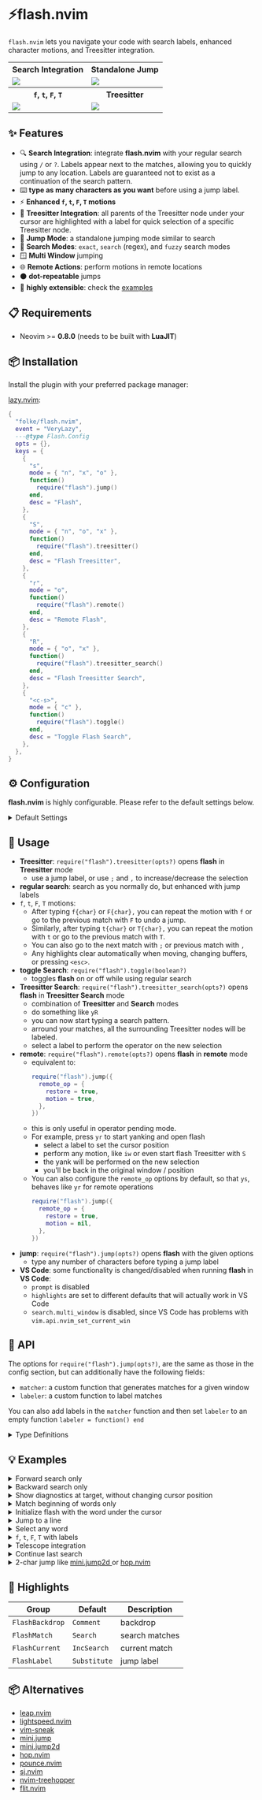 # ⚡flash.nvim

`flash.nvim` lets you navigate your code with search labels,
enhanced character motions, and Treesitter integration.

<table>
  <tr>
    <th>Search Integration</th>
    <th>Standalone Jump</th>
  </tr>
  <tr>
    <td>
      <img src="https://github.com/folke/flash.nvim/assets/292349/e0ac4cbc-fa54-4505-8261-43ec0505518d" />
    </td>
    <td>
      <img src="https://github.com/folke/flash.nvim/assets/292349/90af85e3-3f22-4c51-af4b-2a2488c9560b" />
    </td>
  </tr>
  <tr>
    <th><code>f</code>, <code>t</code>, <code>F</code>, <code>T</code></th>
    <th>Treesitter</th>
  </tr>
  <tr>
    <td>
      <img src="https://github.com/folke/flash.nvim/assets/292349/379cb2de-8ec3-4acf-8811-d3590a5854b6" />
    </td>
    <td>
      <img src="https://github.com/folke/flash.nvim/assets/292349/b963b05e-3d28-45ff-b43a-928a06e5f92a" />
    </td>
  </tr>
</table>

## ✨ Features

- 🔍 **Search Integration**: integrate **flash.nvim** with your regular
  search using `/` or `?`. Labels appear next to the matches,
  allowing you to quickly jump to any location. Labels are
  guaranteed not to exist as a continuation of the search pattern.
- ⌨️ **type as many characters as you want** before using a jump label.
- ⚡ **Enhanced `f`, `t`, `F`, `T` motions**
- 🌳 **Treesitter Integration**: all parents of the Treesitter node
  under your cursor are highlighted with a label for quick selection
  of a specific Treesitter node.
- 🎯 **Jump Mode**: a standalone jumping mode similar to search
- 🔎 **Search Modes**: `exact`, `search` (regex), and `fuzzy` search modes
- 🪟 **Multi Window** jumping
- 🌐 **Remote Actions**: perform motions in remote locations
- ⚫ **dot-repeatable** jumps
- 📡 **highly extensible**: check the [examples](https://github.com/folke/flash.nvim#-examples)

## 📋 Requirements

- Neovim >= **0.8.0** (needs to be built with **LuaJIT**)

## 📦 Installation

Install the plugin with your preferred package manager:

[lazy.nvim](https://github.com/folke/lazy.nvim):

<!-- setup:start -->

```lua
{
  "folke/flash.nvim",
  event = "VeryLazy",
  ---@type Flash.Config
  opts = {},
  keys = {
    {
      "s",
      mode = { "n", "x", "o" },
      function()
        require("flash").jump()
      end,
      desc = "Flash",
    },
    {
      "S",
      mode = { "n", "o", "x" },
      function()
        require("flash").treesitter()
      end,
      desc = "Flash Treesitter",
    },
    {
      "r",
      mode = "o",
      function()
        require("flash").remote()
      end,
      desc = "Remote Flash",
    },
    {
      "R",
      mode = { "o", "x" },
      function()
        require("flash").treesitter_search()
      end,
      desc = "Flash Treesitter Search",
    },
    {
      "<c-s>",
      mode = { "c" },
      function()
        require("flash").toggle()
      end,
      desc = "Toggle Flash Search",
    },
  },
}
```

<!-- setup:end -->

## ⚙️ Configuration

**flash.nvim** is highly configurable. Please refer to the default settings below.

<details><summary>Default Settings</summary>

<!-- config:start -->

```lua
{
  -- labels = "abcdefghijklmnopqrstuvwxyz",
  labels = "asdfghjklqwertyuiopzxcvbnm",
  search = {
    -- search/jump in all windows
    multi_window = true,
    -- search direction
    forward = true,
    -- when `false`, find only matches in the given direction
    wrap = true,
    ---@type Flash.Pattern.Mode
    -- Each mode will take ignorecase and smartcase into account.
    -- * exact: exact match
    -- * search: regular search
    -- * fuzzy: fuzzy search
    -- * fun(str): custom function that returns a pattern
    --   For example, to only match at the beginning of a word:
    --   mode = function(str)
    --     return "\\<" .. str
    --   end,
    mode = "exact",
    -- behave like `incsearch`
    incremental = false,
    -- Excluded filetypes and custom window filters
    ---@type (string|fun(win:window))[]
    exclude = {
      "notify",
      "cmp_menu",
      "noice",
      "flash_prompt",
      function(win)
        -- exclude non-focusable windows
        return not vim.api.nvim_win_get_config(win).focusable
      end,
    },
    -- Optional trigger character that needs to be typed before
    -- a jump label can be used. It's NOT recommended to set this,
    -- unless you know what you're doing
    trigger = "",
    -- max pattern length. If the pattern length is equal to this
    -- labels will no longer be skipped. When it exceeds this length
    -- it will either end in a jump or terminate the search
    max_length = nil, ---@type number?
  },
  jump = {
    -- save location in the jumplist
    jumplist = true,
    -- jump position
    pos = "start", ---@type "start" | "end" | "range"
    -- add pattern to search history
    history = false,
    -- add pattern to search register
    register = false,
    -- clear highlight after jump
    nohlsearch = false,
    -- automatically jump when there is only one match
    autojump = false,
    -- You can force inclusive/exclusive jumps by setting the
    -- `inclusive` option. By default it will be automatically
    -- set based on the mode.
    inclusive = nil, ---@type boolean?
    -- jump position offset. Not used for range jumps.
    -- 0: default
    -- 1: when pos == "end" and pos < current position
    offset = nil, ---@type number
  },
  label = {
    -- allow uppercase labels
    uppercase = true,
    -- add any labels with the correct case here, that you want to exclude
    exclude = "",
    -- add a label for the first match in the current window.
    -- you can always jump to the first match with `<CR>`
    current = true,
    -- show the label after the match
    after = true, ---@type boolean|number[]
    -- show the label before the match
    before = false, ---@type boolean|number[]
    -- position of the label extmark
    style = "overlay", ---@type "eol" | "overlay" | "right_align" | "inline"
    -- flash tries to re-use labels that were already assigned to a position,
    -- when typing more characters. By default only lower-case labels are re-used.
    reuse = "lowercase", ---@type "lowercase" | "all"
    -- for the current window, label targets closer to the cursor first
    distance = true,
    -- minimum pattern length to show labels
    -- Ignored for custom labelers.
    min_pattern_length = 0,
    -- Enable this to use rainbow colors to highlight labels
    -- Can be useful for visualizing Treesitter ranges.
    rainbow = {
      enabled = false,
      -- number between 1 and 9
      shade = 5,
    },
    -- With `format`, you can change how the label is rendered.
    -- Should return a list of `[text, highlight]` tuples.
    ---@class Flash.Format
    ---@field state Flash.State
    ---@field match Flash.Match
    ---@field hl_group string
    ---@field after boolean
    ---@type fun(opts:Flash.Format): string[][]
    format = function(opts)
      return { { opts.match.label, opts.hl_group } }
    end,
  },
  highlight = {
    -- show a backdrop with hl FlashBackdrop
    backdrop = true,
    -- Highlight the search matches
    matches = true,
    -- extmark priority
    priority = 5000,
    groups = {
      match = "FlashMatch",
      current = "FlashCurrent",
      backdrop = "FlashBackdrop",
      label = "FlashLabel",
    },
  },
  -- action to perform when picking a label.
  -- defaults to the jumping logic depending on the mode.
  ---@type fun(match:Flash.Match, state:Flash.State)|nil
  action = nil,
  -- initial pattern to use when opening flash
  pattern = "",
  -- When `true`, flash will try to continue the last search
  continue = false,
  -- Set config to a function to dynamically change the config
  config = nil, ---@type fun(opts:Flash.Config)|nil
  -- You can override the default options for a specific mode.
  -- Use it with `require("flash").jump({mode = "forward"})`
  ---@type table<string, Flash.Config>
  modes = {
    -- options used when flash is activated through
    -- a regular search with `/` or `?`
    search = {
      -- when `true`, flash will be activated during regular search by default.
      -- You can always toggle when searching with `require("flash").toggle()`
      enabled = true,
      highlight = { backdrop = false },
      jump = { history = true, register = true, nohlsearch = true },
      search = {
        -- `forward` will be automatically set to the search direction
        -- `mode` is always set to `search`
        -- `incremental` is set to `true` when `incsearch` is enabled
      },
    },
    -- options used when flash is activated through
    -- `f`, `F`, `t`, `T`, `;` and `,` motions
    char = {
      enabled = true,
      -- dynamic configuration for ftFT motions
      config = function(opts)
        -- autohide flash when in operator-pending mode
        opts.autohide = vim.fn.mode(true):find("no") and vim.v.operator == "y"

        -- disable jump labels when enabled and when using a count
        opts.jump_labels = opts.jump_labels and vim.v.count == 0

        -- Show jump labels only in operator-pending mode
        -- opts.jump_labels = vim.v.count == 0 and vim.fn.mode(true):find("o")
      end,
      -- hide after jump when not using jump labels
      autohide = false,
      -- show jump labels
      jump_labels = true,
      -- When using jump labels, don't use these keys
      -- This allows using those keys directly after the motion
      label = { exclude = "hjkliardc" },
      -- by default all keymaps are enabled, but you can disable some of them,
      -- by removing them from the list.
      -- If you rather use another key, you can map them
      -- to something else, e.g., { [";"] = "L", [","] = H }
      keys = { "f", "F", "t", "T", ";", "," },
      search = { wrap = false },
      highlight = { backdrop = true },
      jump = { register = false },
    },
    -- options used for treesitter selections
    -- `require("flash").treesitter()`
    treesitter = {
      labels = "abcdefghijklmnopqrstuvwxyz",
      jump = { pos = "range" },
      search = { incremental = false },
      label = { before = true, after = true, style = "inline" },
      highlight = {
        backdrop = false,
        matches = false,
      },
    },
    treesitter_search = {
      jump = { pos = "range" },
      search = { multi_window = true, wrap = true, incremental = false },
      remote_op = { restore = true },
      label = { before = true, after = true, style = "inline" },
    },
    -- options used for remote flash
    remote = {
      remote_op = { restore = true, motion = true },
    },
  },
  -- options for the floating window that shows the prompt,
  -- for regular jumps
  prompt = {
    enabled = true,
    prefix = { { "⚡", "FlashPromptIcon" } },
    win_config = {
      relative = "editor",
      width = 1, -- when <=1 it's a percentage of the editor width
      height = 1,
      row = -1, -- when negative it's an offset from the bottom
      col = 0, -- when negative it's an offset from the right
      zindex = 1000,
    },
  },
  -- options for remote operator pending mode
  remote_op = {
    -- restore window views and cursor position
    -- after doing a remote operation
    restore = false,
    -- For `jump.pos = "range"`, this setting is ignored.
    -- `true`: always enter a new motion when doing a remote operation
    -- `false`: use the window's cursor position and jump target
    -- `nil`: act as `true` for remote windows, `false` for the current window
    motion = false,
  },
}
```

<!-- config:end -->

</details>

## 🚀 Usage

- **Treesitter**: `require("flash").treesitter(opts?)` opens **flash** in **Treesitter** mode
  - use a jump label, or use `;` and `,` to increase/decrease the selection
- **regular search**: search as you normally do, but enhanced with jump labels
- `f`, `t`, `F`, `T` motions:
  - After typing `f{char}` or `F{char},` you can repeat the motion with `f`
    or go to the previous match with `F` to undo a jump.
  - Similarly, after typing `t{char}` or `T{char},` you can repeat the motion
    with `t` or go to the previous match with `T`.
  - You can also go to the next match with `;` or previous match with `,`
  - Any highlights clear automatically when moving, changing buffers,
    or pressing `<esc>`.
- **toggle Search**: `require("flash").toggle(boolean?)`
  - toggles **flash** on or off while using regular search
- **Treesitter Search**: `require("flash").treesitter_search(opts?)` opens **flash** in **Treesitter Search** mode
  - combination of **Treesitter** and **Search** modes
  - do something like `yR`
  - you can now start typing a search pattern.
  - arround your matches, all the surrounding Treesitter nodes will be labeled.
  - select a label to perform the operator on the new selection
- **remote**: `require("flash").remote(opts?)` opens **flash** in **remote** mode
  - equivalent to:
    ```lua
    require("flash").jump({
      remote_op = {
        restore = true,
        motion = true,
      },
    })
    ```
  - this is only useful in operator pending mode.
  - For example, press `yr` to start yanking and open flash
    - select a label to set the cursor position
    - perform any motion, like `iw` or even start flash Treesitter with `S`
    - the yank will be performed on the new selection
    - you'll be back in the original window / position
  - You can also configure the `remote_op` options by default, so that `ys`,
    behaves like `yr` for remote operations
    ```lua
    require("flash").jump({
      remote_op = {
        restore = true,
        motion = nil,
      },
    })
    ```
- **jump**: `require("flash").jump(opts?)` opens **flash** with the given options
  - type any number of characters before typing a jump label
- **VS Code**: some functionality is changed/disabled when running **flash** in **VS Code**:
  - `prompt` is disabled
  - `highlights` are set to different defaults that will actually work in VS Code
  - `search.multi_window` is disabled, since VS Code has problems with `vim.api.nvim_set_current_win`

## 📡 API

The options for `require("flash").jump(opts?)`, are the same as
those in the config section, but can additionally have the following fields:

- `matcher`: a custom function that generates matches for a given window
- `labeler`: a custom function to label matches

You can also add labels in the `matcher` function and then set `labeler`
to an empty function `labeler = function() end`

<details><summary>Type Definitions</summary>

```typescript
type FlashMatcher = (win: number, state: FlashState) => FlashMatch[];
type FlashLabeler = (matches: FlashMatch[], state: FlashState) => void;

interface FlashMatch {
  win: number;
  pos: [number, number]; // (1,0)-indexed
  end_pos: [number, number]; // (1,0)-indexed
  label?: string | false; // set to false to never show a label for this match
  highlight?: boolean; // override opts.highlight.matches for this match
}

// Check the code for the full definition
// of Flash.State at `lua/flash/state.lua`
type FlashState = {};
```

</details>

## 💡 Examples

<details><summary>Forward search only</summary>

```lua
require("flash").jump({
  search = { forward = true, wrap = false, multi_window = false },
})
```

</details>

<details><summary>Backward search only</summary>

```lua
require("flash").jump({
  search = { forward = false, wrap = false, multi_window = false },
})
```

</details>

<details><summary>Show diagnostics at target, without changing cursor position</summary>

```lua
require("flash").jump({
  action = function(match, state)
    vim.api.nvim_win_call(match.win, function()
      vim.api.nvim_win_set_cursor(match.win, match.pos)
      vim.diagnostic.open_float()
    end)
    state:restore()
  end,
})

-- More advanced example that also highlights diagnostics:
require("flash").jump({
  matcher = function(win)
    ---@param diag Diagnostic
    return vim.tbl_map(function(diag)
      return {
        pos = { diag.lnum + 1, diag.col },
        end_pos = { diag.end_lnum + 1, diag.end_col - 1 },
      }
    end, vim.diagnostic.get(vim.api.nvim_win_get_buf(win)))
  end,
  action = function(match, state)
    vim.api.nvim_win_call(match.win, function()
      vim.api.nvim_win_set_cursor(match.win, match.pos)
      vim.diagnostic.open_float()
    end)
    state:restore()
  end,
})
```

</details>

<details><summary>Match beginning of words only</summary>

```lua
require("flash").jump({
  search = {
    mode = function(str)
      return "\\<" .. str
    end,
  },
})
```

</details>

<details><summary>Initialize flash with the word under the cursor</summary>

```lua
require("flash").jump({
  pattern = vim.fn.expand("<cword>"),
})
```

</details>

<details><summary>Jump to a line</summary>

```lua
require("flash").jump({
  search = { mode = "search", max_length = 0 },
  label = { after = { 0, 0 } },
  pattern = "^"
})
```

</details>

<details><summary>Select any word</summary>

```lua
require("flash").jump({
  pattern = ".", -- initialize pattern with any char
  search = {
    mode = function(pattern)
      -- remove leading dot
      if pattern:sub(1, 1) == "." then
        pattern = pattern:sub(2)
      end
      -- return word pattern and proper skip pattern
      return ([[\v<%s\w*>]]):format(pattern), ([[\v<%s]]):format(pattern)
    end,
  },
  -- select the range
  jump = { pos = "range" },
})
```

</details>

<details><summary><code>f</code>, <code>t</code>, <code>F</code>, <code>T</code> with labels</summary>

```lua
-- to use this, make sure to set `opts.modes.char.enabled = false`
local Config = require("flash.config")
local Char = require("flash.plugins.char")
for _, motion in ipairs({ "f", "t", "F", "T" }) do
  vim.keymap.set({ "n", "x", "o" }, motion, function()
    require("flash").jump(Config.get({
      mode = "char",
      search = {
        mode = Char.mode(motion),
        max_length = 1,
      },
    }, Char.motions[motion]))
  end)
end
```

</details>

<details><summary>Telescope integration</summary>

This will allow you to use `s` in normal mode
and `<c-s>` in insert mode, to jump to a label in Telescope results.

```lua
{
    "nvim-telescope/telescope.nvim",
    optional = true,
    opts = function(_, opts)
      local function flash(prompt_bufnr)
        require("flash").jump({
          pattern = "^",
          label = { after = { 0, 0 } },
          search = {
            mode = "search",
            exclude = {
              function(win)
                return vim.bo[vim.api.nvim_win_get_buf(win)].filetype ~= "TelescopeResults"
              end,
            },
          },
          action = function(match)
            local picker = require("telescope.actions.state").get_current_picker(prompt_bufnr)
            picker:set_selection(match.pos[1] - 1)
          end,
        })
      end
      opts.defaults = vim.tbl_deep_extend("force", opts.defaults or {}, {
        mappings = {
          n = { s = flash },
          i = { ["<c-s>"] = flash },
        },
      })
    end,
  }
```

</details>

<details><summary>Continue last search</summary>

```lua
require("flash").jump({continue = true})
```

</details>

<details>
  <summary>2-char jump like
    <a href="https://github.com/echasnovski/mini.nvim/blob/main/readmes/mini-jump2d.md">
      mini.jump2d
    </a>
    or
    <a href="https://github.com/phaazon/hop.nvim">
      hop.nvim
    </a>
  </summary>

```lua
Flash.jump({
  search = { mode = "search" },
  label = { after = false, before = { 0, 0 }, uppercase = false },
  pattern = [[\<\|\>]],
  action = function(match, state)
    state:hide()
    Flash.jump({
      search = { max_length = 0 },
      label = { distance = false },
      highlight = { matches = false },
      matcher = function(win)
        return vim.tbl_filter(function(m)
          return m.label == match.label and m.win == win
        end, state.results)
      end,
    })
  end,
  labeler = function(matches, state)
    local labels = state:labels()
    for m, match in ipairs(matches) do
      match.label = labels[math.floor((m - 1) / #labels) + 1]
    end
  end,
})
```

</details>

## 🌈 Highlights

| Group           | Default      | Description    |
| --------------- | ------------ | -------------- |
| `FlashBackdrop` | `Comment`    | backdrop       |
| `FlashMatch`    | `Search`     | search matches |
| `FlashCurrent`  | `IncSearch`  | current match  |
| `FlashLabel`    | `Substitute` | jump label     |

## 📦 Alternatives

- [leap.nvim](https://github.com/ggandor/leap.nvim)
- [lightspeed.nvim](https://github.com/ggandor/lightspeed.nvim)
- [vim-sneak](https://github.com/justinmk/vim-sneak)
- [mini.jump](https://github.com/echasnovski/mini.nvim/blob/main/readmes/mini-jump.md)
- [mini.jump2d](https://github.com/echasnovski/mini.nvim/blob/main/readmes/mini-jump2d.md)
- [hop.nvim](https://github.com/phaazon/hop.nvim)
- [pounce.nvim](https://github.com/rlane/pounce.nvim)
- [sj.nvim](https://github.com/woosaaahh/sj.nvim)
- [nvim-treehopper](https://github.com/mfussenegger/nvim-treehopper)
- [flit.nvim](https://github.com/ggandor/flit.nvim)
